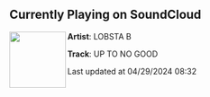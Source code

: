 ## Currently Playing on SoundCloud

[<img align="left" width="100" src="https://i1.sndcdn.com/artworks-MVNVH1Sh3IpHNjfp-PBwPbw-t500x500.jpg">](https://soundcloud.com/lobsta-b/up-to-no-good)

**Artist**: LOBSTA B 

**Track**: UP TO NO GOOD

Last updated at 04/29/2024 08:32
